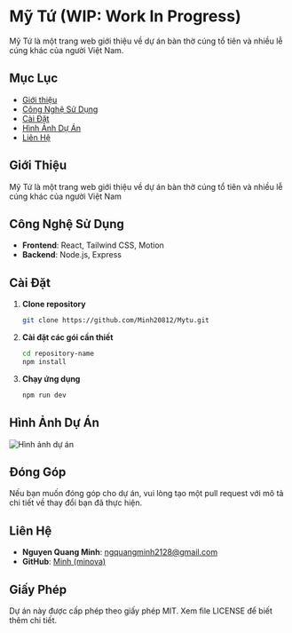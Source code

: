 # Mỹ Tứ (WIP: Work In Progress)

Mỹ Tứ là một trang web giới thiệu về dự án bàn thờ cúng tổ tiên và nhiều lễ cúng khác của người Việt Nam.

## Mục Lục

- [Giới thiệu](#giới-thiệu)
- [Công Nghệ Sử Dụng](#công-nghệ-sử-dụng)
- [Cài Đặt](#cài-đặt)
- [Hình Ảnh Dự Án](#hình-ảnh-dự-án)
- [Liên Hệ](#liên-hệ)

## Giới Thiệu
Mỹ Tứ là một trang web giới thiệu về dự án bàn thờ cúng tổ tiên và nhiều lễ cúng khác của người Việt Nam

## Công Nghệ Sử Dụng
- **Frontend**: React, Tailwind CSS, Motion
- **Backend**: Node.js, Express
  
## Cài Đặt
1. **Clone repository**
   ```bash
   git clone https://github.com/Minh20812/Mytu.git
   ```
2. **Cài đặt các gói cần thiết**
   ```bash
   cd repository-name
   npm install
   ```
3. **Chạy ứng dụng**
   ```bash
   npm run dev
   ```

## Hình Ảnh Dự Án
![Hình ảnh dự án](https://i.imgur.com/lr6osBx.png)


## Đóng Góp
Nếu bạn muốn đóng góp cho dự án, vui lòng tạo một pull request với mô tả chi tiết về thay đổi bạn đã thực hiện.

## Liên Hệ
- **Nguyen Quang Minh**: [ngquangminh2128@gmail.com](mailto:ngquangminh2128@gmail.com)
- **GitHub**: [Minh (minova)](https://github.com/Minh20812)

## Giấy Phép
Dự án này được cấp phép theo giấy phép MIT. Xem file LICENSE để biết thêm chi tiết.
